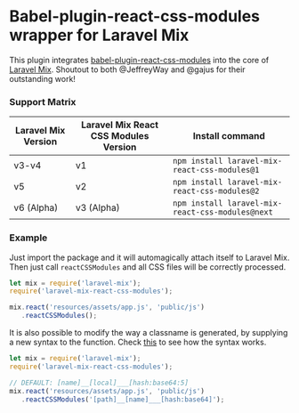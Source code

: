 # Babel-plugin-react-css-modules wrapper for Laravel Mix
This plugin integrates [babel-plugin-react-css-modules](https://github.com/gajus/babel-plugin-react-css-modules) into the core of [Laravel Mix](https://github.com/JeffreyWay/laravel-mix). Shoutout to both @JeffreyWay and @gajus for their outstanding work!

### Support Matrix
|Laravel Mix Version|Laravel Mix React CSS Modules Version|Install command|
|---|---|---|
|v3-v4|v1|`npm install laravel-mix-react-css-modules@1`|
|v5|v2|`npm install laravel-mix-react-css-modules@2`|
|v6 (Alpha)|v3 (Alpha)|`npm install laravel-mix-react-css-modules@next`|

### Example
Just import the package and it will automagically attach itself to Laravel Mix. Then just call `reactCSSModules` and all CSS files will be correctly processed.

```javascript
let mix = require('laravel-mix');
require('laravel-mix-react-css-modules');

mix.react('resources/assets/app.js', 'public/js')
   .reactCSSModules();
```

It is also possible to modify the way a classname is generated, by supplying a new syntax to the function. Check [this](https://github.com/webpack/loader-utils#interpolatename) to see how the syntax works.
```javascript
let mix = require('laravel-mix');
require('laravel-mix-react-css-modules');

// DEFAULT: [name]__[local]___[hash:base64:5]
mix.react('resources/assets/app.js', 'public/js')
   .reactCSSModules('[path]__[name]___[hash:base64]');
```